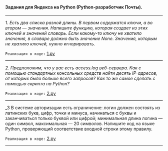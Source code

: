 #### Задания для Яндекса на Python (Python-разработчик Почты).
***
_1. Есть два списка разной длины. 
В первом содержатся ключи, а во втором — значения. 
Напишите функцию, которая создает из этих ключей и значений словарь. 
Если какому-то ключу не хватило значения, в словаре должно быть значение None. 
Значения, которым не хватило ключей, нужно игнорировать._

`Реализация в коде:` [1.py](https://github.com/neandrey/pyYanDex/blob/master/1.py)

***

_2. Предположим, что у вас есть access.log веб-сервера. 
Как с помощью стандартных консольных средств найти десять IP-адресов, 
от которых было больше всего запросов? 
Как то же самое сделать с помощью скрипта на Python?_

`Реализация в коде:` [2.py](https://github.com/neandrey/pyYanDex/blob/master/2.py)

***

_3 В системе авторизации есть ограничение: логин должен состоять из латинских букв, цифр, 
точки и минуса, начинаться с буквы и заканчиваться только буквой или цифрой; минимальная длина логина — один символ, 
максимальная — 20 символов. Напишите код на языке Python, проверяющий соответствие входной строки этому правилу.

`Реализация в коде:` [2.py](https://github.com/neandrey/pyYanDex/blob/master/3.py)

***